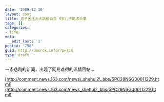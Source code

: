 ```yaml
---
date: '2009-12-10'
layout: post
title: 男子因压力大跳桥自杀 9岁儿子跪求未果
tags: []
categories:
- life
meta:
  _edit_last: '1'
postid: '758'
guid: http://dourok.info/?p=758
type: draft
---
```

一条悲剧的新闻，出现了网易难得的温情回帖…

[http://comment.news.163.com/news\_shehui2\_bbs/5PC29NSG00011229.html](http://comment.news.163.com/news_shehui2_bbs/5PC29NSG00011229.html)
